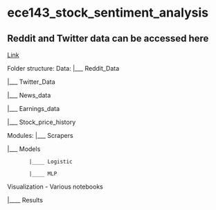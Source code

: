 # ece143_stock_sentiment_analysis

## Reddit and Twitter data can be accessed here
[Link](https://drive.google.com/drive/folders/1mq1h-McenNptKfEMdPgixeSBerZhIhnc?usp=sharing)

Folder structure:
Data: 
   |___ Reddit_Data
   
   |___ Twitter_Data

   |___ News_data
   
   |___ Earnings_data
   
   |___ Stock_price_history
   
Modules:
   |___ Scrapers
   
   |___ Models
   
           |____ Logistic 
           
           |____ MLP
           
           
Visualization - Various notebooks

   |____ Results
   
   
